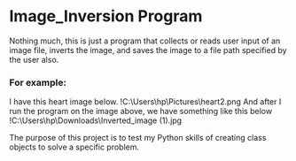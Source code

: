 # Image_Inversion Program

Nothing much, this is just a program that collects or reads user input of an image file, inverts the image, and saves the image to a file path specified by the user also. 
### For example: 
I have this heart image below.
!C:\Users\hp\Pictures\heart2.png
And after I run the program on the image above, we have something like this below
!C:\Users\hp\Downloads\Inverted_image (1).jpg

The purpose of this project is to test my Python skills of creating class objects to solve a specific problem.
